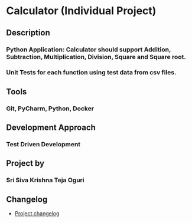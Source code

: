 # Calculator (Individual Project)

## Description
### Python Application: Calculator should support Addition, Subtraction, Multiplication, Division, Square and Square root.
### Unit Tests for each function using test data from csv files.

## Tools 
### Git, PyCharm, Python, Docker

## Development Approach
### Test Driven Development

## Project by
### Sri Siva Krishna Teja Oguri

## Changelog
- [Project changelog](/changelog.md)
